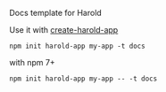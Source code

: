 Docs template for Harold

Use it with [create-harold-app](https://github.com/juliancwirko/create-harold-app)

```
npm init harold-app my-app -t docs
```

with npm 7+
```
npm init harold-app my-app -- -t docs
